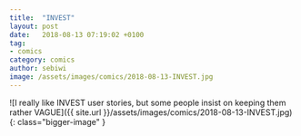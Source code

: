```yaml
---
title:  "INVEST"
layout: post
date:   2018-08-13 07:19:02 +0100
tag:
- comics
category: comics
author: sebiwi
image: /assets/images/comics/2018-08-13-INVEST.jpg
---
```


![I really like INVEST user stories, but some people insist on keeping them rather VAGUE]({{ site.url }}/assets/images/comics/2018-08-13-INVEST.jpg){: class="bigger-image" }

